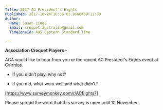 ```yaml
---
Title: 2017 AC President's Eights
Published: 2017-10-24T16:36:03.9660459+11:00
Author:
  Name: Susan Linge
  Email: croquet.australia@gmail.com
  TimeZoneId: AUS Eastern Standard Time

---
```

**Association Croquet Players -** 

ACA would like to hear from you re the recent AC President's Eights event at Cairnlea.

- If you didn’t play, why not?
  
- If you did, what went well and what didn’t?  

[https://www.surveymonkey.com/r/ACEights7]

Please spread the word that this survey is open until 10 November.